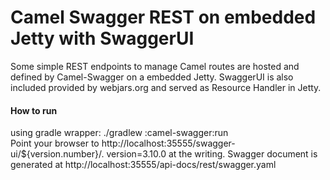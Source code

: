 # Camel Swagger REST on embedded Jetty with SwaggerUI

Some simple REST endpoints to manage Camel routes are hosted and defined by Camel-Swagger on a embedded Jetty.
SwaggerUI is also included provided by webjars.org and served as Resource Handler in Jetty.

#### How to run
using gradle wrapper:
./gradlew :camel-swagger:run
<br>
Point your browser to http://localhost:35555/swagger-ui/${version.number}/. version=3.10.0 at the writing.
Swagger document is generated at http://localhost:35555/api-docs/rest/swagger.yaml